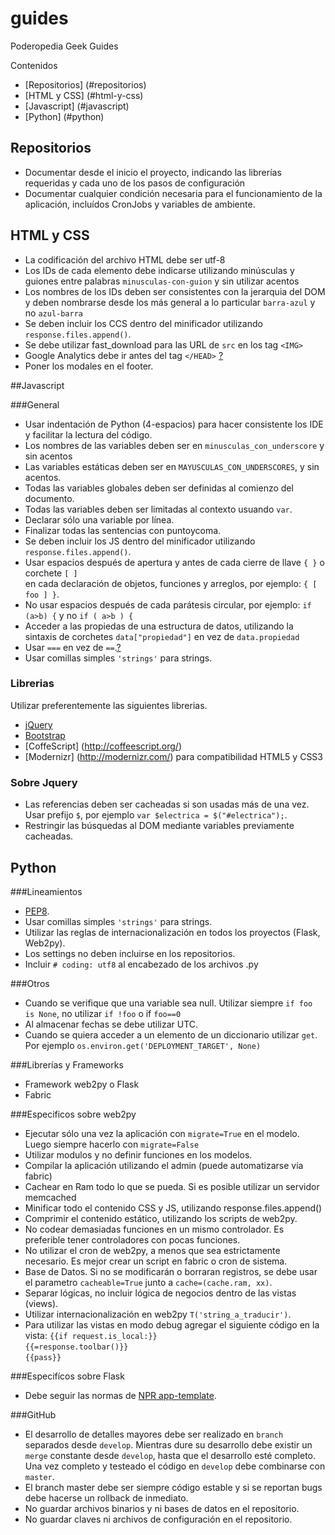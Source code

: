 guides
======

Poderopedia Geek Guides

Contenidos
* [Repositorios] (#repositorios)
* [HTML y CSS] (#html-y-css)
* [Javascript] (#javascript)
* [Python] (#python)

## Repositorios

* Documentar desde el inicio el proyecto, indicando las librerías requeridas y cada uno de los pasos de configuración
* Documentar cualquier condición necesaria para el funcionamiento de la aplicación, incluídos CronJobs y variables de ambiente.

## HTML y CSS

* La codificación del archivo HTML debe ser utf-8
* Los IDs de cada elemento debe indicarse utilizando minúsculas y guiones entre palabras ``minusculas-con-guion`` y sin utilizar acentos
* Los nombres de los IDs deben ser consistentes con la jerarquia del DOM y deben nombrarse desde los más general a lo particular ``barra-azul`` y no ``azul-barra``
* Se deben incluir los CCS dentro del minificador utilizando ``response.files.append()``.
* Se debe utilizar fast_download para las URL de ``src`` en los tag ``<IMG>``
* Google Analytics debe ir antes del tag ``</HEAD>`` [?](http://support.google.com/googleanalytics/bin/answer.py?hl=en&answer=174090)
* Poner los modales en el footer.

##Javascript

###General

* Usar indentación de Python (4-espacios) para hacer consistente los IDE y facilitar la lectura del código.
* Los nombres de las variables deben ser en ``minusculas_con_underscore`` y sin acentos
* Las variables estáticas deben ser en ``MAYUSCULAS_CON_UNDERSCORES``, y sin acentos.
* Todas las variables globales deben ser definidas al comienzo del documento.
* Todas las variables deben ser limitadas al contexto usuando ``var``.
* Declarar sólo una variable por línea.
* Finalizar todas las sentencias con puntoycoma.
* Se deben incluir los JS dentro del minificador utilizando ``response.files.append()``.
* Usar espacios después de apertura y antes de cada cierre de llave ``{ }`` o corchete ``[ ]``  
en cada declaración de objetos, funciones y arreglos, por ejemplo: ``{ [ foo ] }``.
* No usar espacios después de cada parátesis circular, por ejemplo: ``if (a>b) {`` y no ``if ( a>b ) {``
* Acceder a las propiedas de una estructura de datos, utilizando la sintaxis de corchetes ``data["propiedad"]`` 
en vez de ``data.propiedad``
* Usar ``===`` en vez de ``==``.[?](http://www.impressivewebs.com/why-use-triple-equals-javascipt/)
* Usar comillas simples ``'strings'`` para strings.


### Librerias

Utilizar preferentemente las siguientes librerias.
* [jQuery](http://jquery.com/)
* [Bootstrap](http://twitter.github.com/bootstrap/)
* [CoffeScript] (http://coffeescript.org/)
* [Modernizr] (http://modernizr.com/) para compatibilidad HTML5 y CSS3

### Sobre Jquery
* Las referencias deben ser cacheadas si son usadas más de una vez. Usar prefijo ``$``, por ejemplo ``var $electrica = $("#electrica");``.
* Restringir las búsquedas al DOM mediante variables previamente cacheadas.

## Python

###Lineamientos
* [PEP8](http://www.python.org/dev/peps/pep-0008/).
* Usar comillas simples ``'strings'`` para strings.
* Utilizar las reglas de internacionalización en todos los proyectos (Flask, Web2py).
* Los settings no deben incluirse en los repositorios.
* Incluir ``# coding: utf8`` al encabezado de los archivos .py

###Otros
* Cuando se verifique que una variable sea null. Utilizar siempre ``if foo is None``, no utilizar ``if !foo`` o if ``foo==0``
* Al almacenar fechas se debe utilizar UTC.
* Cuando se quiera acceder a un elemento de un diccionario utilizar ``get``. Por ejemplo ``os.environ.get('DEPLOYMENT_TARGET', None)``

###Librerías y Frameworks
* Framework web2py o Flask
* Fabric

###Especificos sobre web2py
* Ejecutar sólo una vez la aplicación con ``migrate=True`` en el modelo. Luego siempre hacerlo con ``migrate=False``
* Utilizar modulos y no definir funciones en los modelos.
* Compilar la aplicación utilizando el admin (puede automatizarse via fabric)
* Cachear en Ram todo lo que se pueda. Si es posible utilizar un servidor memcached
* Minificar todo el contenido CSS y JS, utilizando response.files.append()
* Comprimir el contenido estático, utilizando los scripts de web2py.
* No codear demasiadas funciones en un mismo controlador. Es preferible tener controladores con pocas funciones.
* No utilizar el cron de web2py, a menos que sea estrictamente necesario. Es mejor crear un script en fabric o cron de sistema.
* Base de Datos. Si no se modificarán o borraran registros, se debe usar el parametro ``cacheable=True`` junto a ``cache=(cache.ram, xx)``.
* Separar lógicas, no incluir lógica de negocios dentro de las vistas (views).
* Utilizar internacionalización en web2py ``T('string_a_traducir')``.
* Para utilizar las vistas en modo debug agregar el siguiente código en la vista: 
``{{if request.is_local:}}``  
``{{=response.toolbar()}}``  
``{{pass}}``

###Especifícos sobre Flask
* Debe seguir las normas de [NPR app-template](https://github.com/nprapps/app-template).

###GitHub
* El desarrollo de detalles mayores debe ser realizado en ``branch`` separados desde ``develop``. 
Mientras dure su desarrollo debe existir un ``merge`` constante desde ``develop``, 
hasta que el desarrollo esté completo. Una vez completo y testeado el código en ``develop`` debe combinarse con ``master``.
* El branch master debe ser siempre código estable y si se reportan bugs debe hacerse un rollback de inmediato.
* No guardar archivos binarios y ni bases de datos en el repositorio.
* No guardar claves ni archivos de configuración en el repositorio.











